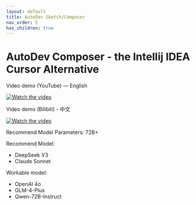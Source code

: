 ```yaml
---
layout: default
title: AutoDev Sketch/Composer
nav_order: 5
has_children: true
---
```


# AutoDev Composer - the Intellij IDEA Cursor Alternative

Video demo (YouTube) — English

[![Watch the video](https://img.youtube.com/vi/1m3HJzw0YhA/sddefault.jpg)](https://youtu.be/1m3HJzw0YhA)

Video demo (Bilibili) - 中文

[![Watch the video](https://img.youtube.com/vi/gVBTBdFV5hA/sddefault.jpg)](https://www.bilibili.com/video/BV115c6eUEps/)

Recommend Model Parameters: 72B+

Recommend Model:

- DeepSeek V3
- Claude Sonnet

Workable model:

- OpenAI 4o
- GLM-4-Plus
- Qwen-72B-Instruct
